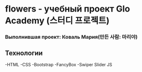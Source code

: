 # flowers - учебный проект Glo Academy (스터디 프로젝트)
### Выполнившая проект: Коваль Мария(만든 사람: 마리야)

## Технологии 
-HTML
-CSS
-Bootstrap
-FancyBox
-Swiper Slider JS

